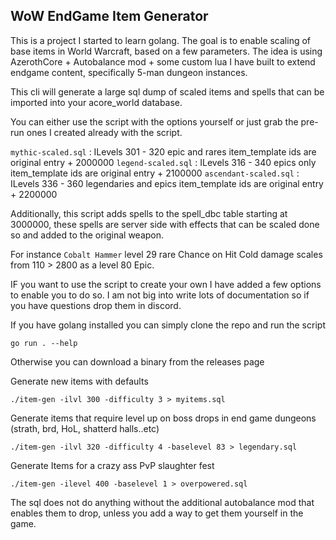 ## WoW EndGame Item Generator

This is a project I started to learn golang.  The goal is to enable scaling of base items in World Warcraft, based on a few parameters. 
The idea is using AzerothCore + Autobalance mod + some custom lua I have built to extend endgame content, specifically 5-man dungeon instances. 

This cli will generate a large sql dump of scaled items and spells that can be imported into your acore_world database.  

You can either use the script with the options yourself or just grab the pre-run ones I created already with the script.  

`mythic-scaled.sql` : ILevels 301 - 320  epic and rares item_template ids are original entry + 2000000
`legend-scaled.sql` : ILevels 316 - 340  epics only item_template ids are original entry + 2100000
`ascendant-scaled.sql` : ILevels 336 - 360  legendaries and epics item_template ids are original entry + 2200000

Additionally, this script adds spells to the spell_dbc table starting at 3000000, these spells are server side with effects that can be scaled done so and added to the original weapon. 

For instance `Cobalt Hammer` level 29 rare Chance on Hit Cold damage scales from 110 > 2800 as a level 80 Epic.   

IF you want to use the script to create your own I have added a few options to enable you to do so.  I am not big into write lots of documentation so if you have questions drop them in discord. 

If you have golang installed you can simply clone the repo and run the script
```
go run . --help
```

Otherwise you can download a binary from the releases page

Generate new items with defaults
```
./item-gen -ilvl 300 -difficulty 3 > myitems.sql
```

Generate items that require level up on boss drops in end game dungeons (strath, brd, HoL, shatterd halls..etc)
```
./item-gen -ilvl 320 -difficulty 4 -baselevel 83 > legendary.sql
```

Generate Items for a crazy ass PvP slaughter fest
```
./item-gen -ilevel 400 -baselevel 1 > overpowered.sql
```

The sql does not do anything without the additional autobalance mod that enables them to drop, unless you add a way to get them yourself in the game. 
